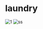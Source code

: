 # laundry

![1](https://cloud.githubusercontent.com/assets/22139208/26495506/10e6349c-424e-11e7-9585-dc01e47f12d9.JPG)
![ss](https://cloud.githubusercontent.com/assets/22139208/26495507/11469cba-424e-11e7-906f-a36ef5fa5995.JPG)
